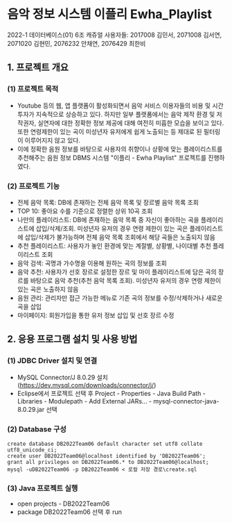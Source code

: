 # 음악 정보 시스템 이플리 Ewha_Playlist
2022-1 데이터베이스(01) 6조 캐쥬얼 사용자들: 2017008 김민서, 2071008 김서연, 2071020 김현민, 2076232 안채연, 2076429 최한비

## 1. 프로젝트 개요
### (1) 프로젝트 목적
- Youtube 등의 웹, 앱 플랫폼이 활성화되면서 음악 서비스 이용자들의 비용 및 시간 투자가 지속적으로 상승하고 있다. 하지만 일부 플랫폼에서는 음악 제작 환경 및 저작권자, 실연자에 대한 정확한 정보 제공에 대해 여전히 미흡한 모습을 보이고 있다. 또한 연령제한이 있는 곡이 미성년자 유저에게 쉽게 노출되는 등 제대로 된 필터링이 이루어지지 않고 있다.
- 이에 정확한 음원 정보를 바탕으로 사용자의 취향이나 상황에 맞는 플레이리스트를 추천해주는 음원 정보 DBMS 시스템 "이플리 - Ewha Playlist" 프로젝트를 진행하였다.
### (2) 프로젝트 기능
- 전체 음악 목록: DB에 존재하는 전체 음악 목록 및 장르별 음악 목록 조회
- TOP 10: 좋아요 수를 기준으로 정렬한 상위 10곡 조회
- 나만의 플레이리스트: DB에 존재하는 음악 목록 중 자신이 좋아하는 곡을 플레이리스트에 삽입/삭제/조회. 미성년자 유저의 경우 연령 제한이 있는 곡은 플레이리스트에 삽입/삭제가 불가능하며 전체 음악 목록 조회에서 해당 곡들은 노출되지 않음
- 추천 플레이리스트: 사용자가 놓인 환경에 맞는 계절별, 상황별, 나이대별 추천 플레이리스트 조회
- 음악 검색: 곡명과 가수명을 이용해 원하는 곡의 정보를 조회
- 음악 추천: 사용자가 선호 장르로 설정한 장르 및 마이 플레이리스트에 담은 곡의 장르를 바탕으로 음악 추천(추천 음악 목록 조회). 미성년자 유저의 경우 연령 제한이 있는 곡은 노출하지 않음
- 음원 관리: 관리자만 접근 가능한 메뉴로 기존 곡의 정보를 수정/삭제하거나 새로운 곡을 삽입
- 마이페이지: 회원가입을 통한 유저 정보 삽입 및 선호 장르 수정

## 2. 응용 프로그램 설치 및 사용 방법
### (1) JDBC Driver 설치 및 연결
- MySQL Connector/J 8.0.29 설치 (https://dev.mysql.com/downloads/connector/j/)
- Eclipse에서 프로젝트 선택 후 Project - Properties - Java Build Path - Libraries - Modulepath - Add External JARs... - mysql-connector-java-8.0.29.jar 선택
### (2) Database 구성
```
create database DB2022Team06 default character set utf8 collate utf8_unicode_ci;
create user DB2022Team06@localhost identified by 'DB2022Team06';
grant all privileges on DB2022Team06.* to DB2022Team06@localhost;
mysql -uDB2022Team06 -p DB2022Team06 < 로컬 저장 경로\create.sql
```
### (3) Java 프로젝트 실행
- open projects - DB2022Team06
- package DB2022Team06 선택 후 run
